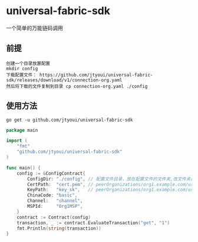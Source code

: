 # universal-fabric-sdk

一个简单的万能链码调用

## 前提

    创建一个目录放置配置
    mkdir config
    下载配置文件： https://github.com/jtyoui/universal-fabric-sdk/releases/download/v1/connection-org.yaml
    然后将下载的文件复制到目录 cp connection-org.yaml ./config

## 使用方法

    go get -u github.com/jtyoui/universal-fabric-sdk

```go
package main

import (
	"fmt"
	"github.com/jtyoui/universal-fabric-sdk"
)

func main() {
	config := &ConfigContract{
		ConfigDir: "./config", // 配置文件目录，放在配置文件的文件夹,改文件夹目录必须包含：connection-org.yaml
		CertPath:  "cert.pem", // peerOrganizations/org1.example.com/users/User1@org1.example.com/msp/signcerts/xxcert.pem
		KeyPath:   "key_sk",   // peerOrganizations/org1.example.com/users/User1@org1.example.com/msp/keystore/xx_sk
		ChinaCode: "basic",
		Channel:   "channel",
		MSPId:     "Org1MSP",
	}
	contract := Contract(config)
	transaction, _ := contract.EvaluateTransaction("get", "1")
	fmt.Println(string(transaction))
}
```